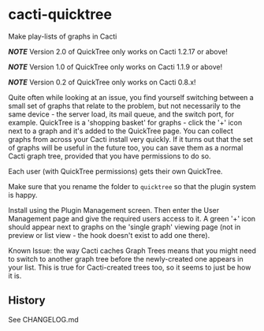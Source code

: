 # cacti-quicktree

Make play-lists of graphs in Cacti


***NOTE*** Version 2.0 of QuickTree only works on Cacti 1.2.17 or above!

***NOTE*** Version 1.0 of QuickTree only works on Cacti 1.1.9 or above!

***NOTE*** Version 0.2 of QuickTree only works on Cacti 0.8.x!

Quite often while looking at an issue, you find yourself switching between a
small set of graphs that relate to the problem, but not necessarily to the same
device - the server load, its mail queue, and the switch port, for example.
QuickTree is a 'shopping basket' for graphs - click the '+' icon next to a graph
and it's added to the QuickTree page. You can collect graphs from across your
Cacti install very quickly. If it turns out that the set of graphs will be
useful in the future too, you can save them as a normal Cacti graph tree,
provided that you have permissions to do so.

Each user (with QuickTree permissions) gets their own QuickTree.

Make sure that you rename the folder to `quicktree` so that the plugin system is
happy.

Install using the Plugin Management screen. Then enter the User Management page
and give the required users access to it. A green '+' icon should appear next to
graphs on the 'single graph' viewing page (not in preview or list view - the
hook doesn't exist to add one there).

Known Issue: the way Cacti caches Graph Trees means that you might need to
switch to another graph tree before the newly-created one appears in your list.
This is true for Cacti-created trees too, so it seems to just be how it is.

## History

See CHANGELOG.md
